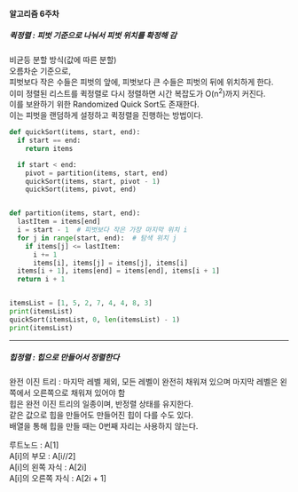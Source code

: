 #### 알고리즘 6주차

##### 퀵정렬 : 피벗 기준으로 나눠서 피벗 위치를 확정해 감

비균등 분할 방식(값에 따른 분할)  
오름차순 기준으로,  
피벗보다 작은 수들은 피벗의 앞에, 피벗보다 큰 수들은 피벗의 뒤에 위치하게 한다.  
이미 정렬된 리스트를 퀵정렬로 다시 정렬하면 시간 복잡도가 O(n<sup>2</sup>)까지 커진다.  
이를 보완하기 위한 Randomized Quick Sort도 존재한다.  
이는 피벗을 랜덤하게 설정하고 퀵정렬을 진행하는 방법이다.  

```python
def quickSort(items, start, end):
  if start == end:
    return items

  if start < end:
    pivot = partition(items, start, end)
    quickSort(items, start, pivot - 1)
    quickSort(items, pivot, end)


def partition(items, start, end):
  lastItem = items[end]
  i = start - 1  # 피벗보다 작은 가장 마지막 위치 i
  for j in range(start, end):  # 탐색 위치 j
    if items[j] <= lastItem:
      i += 1
      items[i], items[j] = items[j], items[i]
  items[i + 1], items[end] = items[end], items[i + 1]
  return i + 1


itemsList = [1, 5, 2, 7, 4, 4, 8, 3]
print(itemsList)
quickSort(itemsList, 0, len(itemsList) - 1)
print(itemsList)
```

- - -

##### 힙정렬 : 힙으로 만들어서 정렬한다

완전 이진 트리 : 마지막 레벨 제외, 모든 레벨이 완전히 채워져 있으며 마지막 레벨은 왼쪽에서 오른쪽으로 채워져 있어야 함  
힙은 완전 이진 트리의 일종이며, 반정렬 상태를 유지한다.  
같은 값으로 힙을 만들어도 만들어진 힙이 다를 수도 있다.  
배열을 통해 힙을 만들 때는 0번째 자리는 사용하지 않는다.  

루트노드 : A[1]  
A[i]의 부모 : A[i//2]  
A[i]의 왼쪽 자식 : A[2i]  
A[i]의 오른쪽 자식 : A[2i + 1]  
